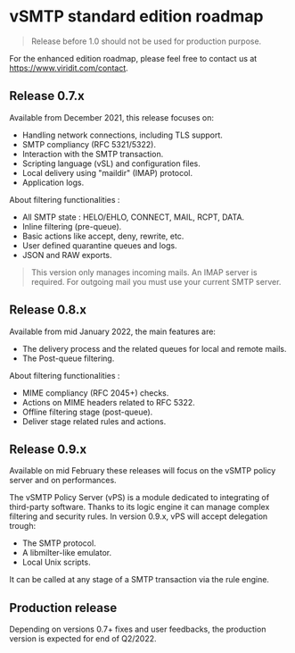 # vSMTP standard edition roadmap

> Release before 1.0 should not be used for production purpose.

For the enhanced edition roadmap, please feel free to contact us at
<https://www.viridit.com/contact>.

## Release 0.7.x

Available from December 2021, this release focuses on:

- Handling network connections, including TLS support.
- SMTP compliancy (RFC 5321/5322).
- Interaction with the SMTP transaction.
- Scripting language (vSL) and configuration files.
- Local delivery using "maildir" (IMAP) protocol.
- Application logs.

About filtering functionalities :

- All SMTP state : HELO/EHLO, CONNECT, MAIL, RCPT, DATA.
- Inline filtering (pre-queue).
- Basic actions like accept, deny, rewrite, etc.
- User defined quarantine queues and logs.
- JSON and RAW exports.

> This version only manages incoming mails. An IMAP server is required. For
> outgoing mail you must use your current SMTP server.

## Release 0.8.x

Available from mid January 2022, the main features are:

- The delivery process and the related queues for local and remote mails.
- The Post-queue filtering.

About filtering functionalities :

- MIME compliancy (RFC 2045+) checks.
- Actions on MIME headers related to RFC 5322.
- Offline filtering stage (post-queue).
- Deliver stage related rules and actions.

## Release 0.9.x

Available on mid February these releases will focus on the vSMTP policy server and on performances.

The vSMTP Policy Server (vPS) is a module dedicated to integrating of
third-party software. Thanks to its logic engine it can manage complex filtering
and security rules. In version 0.9.x, vPS will accept delegation trough:

- The SMTP protocol.
- A libmilter-like emulator.
- Local Unix scripts.

It can be called at any stage of a SMTP transaction via the rule engine.

## Production release

Depending on versions 0.7+ fixes and user feedbacks, the production version is
expected for end of Q2/2022.
